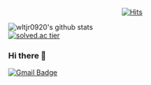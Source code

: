   <div align=center>
	
 [![Hits](https://hits.seeyoufarm.com/api/count/incr/badge.svg?url=https%3A%2F%2Fgithub.com%2Fwltjr0920&count_bg=%2379C83D&title_bg=%23555555&icon=&icon_color=%23E7E7E7&title=hits&edge_flat=false)](https://hits.seeyoufarm.com)             
  </div>
  
![wltjr0920's github stats](https://github-readme-stats.vercel.app/api?username=wltjr0920&show_icons=true)  
[![solved.ac tier](http://mazassumnida.wtf/api/generate_badge?boj=wltjr0920)](https://solved.ac/wltjr0920)
### Hi there 👋



	
  [![Gmail Badge](https://img.shields.io/badge/Gmail-d14836?style=flat-square&logo=Gmail&logoColor=white&link=mailto:snugyun01@gmail.com)](mailto:wltjr0920@ajou.ac.kr)
	
<!--
**wltjr0920/wltjr0920** is a ✨ _special_ ✨ repository because its `README.md` (this file) appears on your GitHub profile.

Here are some ideas to get you started:

- 🔭 I’m currently working on ...
- 🌱 I’m currently learning ...
- 👯 I’m looking to collaborate on ...
- 🤔 I’m looking for help with ...
- 💬 Ask me about ...
- 📫 How to reach me: ...
- 😄 Pronouns: ...
- ⚡ Fun fact: ...
-->
